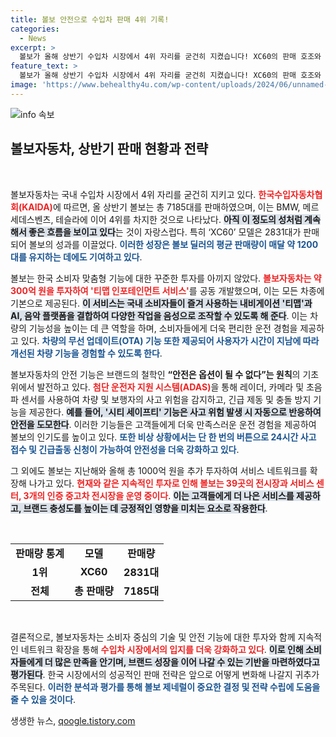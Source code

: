 ```yaml
---
title: 볼보 안전으로 수입차 판매 4위 기록!
categories:
  - News
excerpt: >
  볼보가 올해 상반기 수입차 시장에서 4위 자리를 굳건히 지켰습니다! XC60의 판매 호조와 맞춤형 서비스 투자 덕분인데요. 안전과 편리함을 동시에 챙기는 볼보의 매력, 자세히 알아보세요!
feature_text: >
  볼보가 올해 상반기 수입차 시장에서 4위 자리를 굳건히 지켰습니다! XC60의 판매 호조와 맞춤형 서비스 투자 덕분인데요. 안전과 편리함을 동시에 챙기는 볼보의 매력, 자세히 알아보세요!
image: 'https://www.behealthy4u.com/wp-content/uploads/2024/06/unnamed-file.png'
---
```


<p><img src="https://www.behealthy4u.com/wp-content/uploads/2024/06/unnamed-file.png" alt="info 속보" /></p>

<h2 data-ke-size="size26">볼보자동차, 상반기 판매 현황과 전략</h2>

<p data-ke-size="size16">&nbsp;</p>

<p>볼보자동차는 국내 수입차 시장에서 4위 자리를 굳건히 지키고 있다. <b><span style="color: #ee2323;">한국수입자동차협회(KAIDA)</span></b>에 따르면, 올 상반기 볼보는 총 7185대를 판매하였으며, 이는 BMW, 메르세데스벤츠, 테슬라에 이어 4위를 차지한 것으로 나타났다. <b><span style="background-color: #21538527;">아직 이 정도의 성처럼 계속해서 좋은 흐름을 보이고 있다</span></b>는 것이 자랑스럽다. 특히 ‘XC60’ 모델은 2831대가 판매되어 볼보의 성과를 이끌었다. <b><span style="color: #1a5490;">이러한 성장은 볼보 딜러의 평균 판매량이 매달 약 1200대를 유지하는 데에도 기여하고 있다</span></b>.</p>

<p>볼보는 한국 소비자 맞춤형 기능에 대한 꾸준한 투자를 아끼지 않았다. <b><span style="color: #ee2323;">볼보자동차는 약 300억 원을 투자하여 '티맵 인포테인먼트 서비스'</span></b>를 공동 개발했으며, 이는 모든 차종에 기본으로 제공된다. <b><span style="background-color: #21538527;">이 서비스는 국내 소비자들이 즐겨 사용하는 내비게이션 '티맵'과 AI, 음악 플랫폼을 결합하여 다양한 작업을 음성으로 조작할 수 있도록 해 준다</span></b>. 이는 차량의 기능성을 높이는 데 큰 역할을 하며, 소비자들에게 더욱 편리한 운전 경험을 제공하고 있다. <b><span style="color: #1a5490;">차량의 무선 업데이트(OTA) 기능 또한 제공되어 사용자가 시간이 지남에 따라 개선된 차량 기능을 경험할 수 있도록 한다</span></b>.</p>

<p>볼보자동차의 안전 기능은 브랜드의 철학인 <b>“안전은 옵션이 될 수 없다”는 원칙</b>의 기초 위에서 발전하고 있다. <b><span style="color: #ee2323;">첨단 운전자 지원 시스템(ADAS)</span></b>을 통해 레이더, 카메라 및 초음파 센서를 사용하여 차량 및 보행자의 사고 위험을 감지하고, 긴급 제동 및 충돌 방지 기능을 제공한다. <b><span style="background-color: #21538527;">예를 들어, '시티 세이프티' 기능은 사고 위험 발생 시 자동으로 반응하여 안전을 도모한다</span></b>. 이러한 기능들은 고객들에게 더욱 만족스러운 운전 경험을 제공하여 볼보의 인기도를 높이고 있다. <b><span style="color: #1a5490;">또한 비상 상황에서는 단 한 번의 버튼으로 24시간 사고 접수 및 긴급출동 신청이 가능하여 안전성을 더욱 강화하고 있다</span></b>.</p>

<p>그 외에도 볼보는 지난해와 올해 총 1000억 원을 추가 투자하여 서비스 네트워크를 확장해 나가고 있다. <b><span style="color: #ee2323;">현재와 같은 지속적인 투자로 인해 볼보는 39곳의 전시장과 서비스 센터, 3개의 인증 중고차 전시장을 운영 중이다</span></b>. <b><span style="background-color: #21538527;">이는 고객들에게 더 나은 서비스를 제공하고, 브랜드 충성도를 높이는 데 긍정적인 영향을 미치는 요소로 작용한다</span></b>. </p>

<p data-ke-size="size16">&nbsp;</p>

<table style="width: 100%; border-collapse: collapse;">
<tr>
<td style="text-align: center; height: 17px;"><b>판매량 통계</b></td>
<td style="text-align: center; height: 17px;"><b>모델</b></td>
<td style="text-align: center; height: 17px;"><b>판매량</b></td>
</tr>
<tr>
<td style="text-align: center; height: 17px;"><b>1위</b></td>
<td style="text-align: center; height: 17px;"><b>XC60</b></td>
<td style="text-align: center; height: 17px;"><b>2831대</b></td>
</tr>
<tr>
<td style="text-align: center; height: 17px;"><b>전체</b></td>
<td style="text-align: center; height: 17px;"><b>총 판매량</b></td>
<td style="text-align: center; height: 17px;"><b>7185대</b></td>
</tr>
</table>

<p data-ke-size="size16">&nbsp;</p>

<p>결론적으로, 볼보자동차는 소비자 중심의 기술 및 안전 기능에 대한 투자와 함께 지속적인 네트워크 확장을 통해 <b><span style="color: #ee2323;">수입차 시장에서의 입지를 더욱 강화하고 있다</span></b>. <b><span style="background-color: #21538527;">이로 인해 소비자들에게 더 많은 만족을 안기며, 브랜드 성장을 이어 나갈 수 있는 기반을 마련하였다고 평가된다</span></b>. 한국 시장에서의 성공적인 판매 전략은 앞으로 어떻게 변화해 나갈지 귀추가 주목된다. <b><span style="color: #1a5490;">이러한 분석과 평가를 통해 볼보 제네럴이 중요한 결정 및 전략 수립에 도움을 줄 수 있을 것이다</span></b>.</p>
생생한 뉴스, <a href="https://qoogle.tistory.com" rel="dofollow">qoogle.tistory.com</a>


